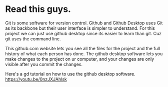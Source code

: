 # Read this guys.

Git is some software for version control. Github and Github Desktop uses Git as its backbone but their user interface is simpler to understand. For this project we can just use github desktop since its easier to learn than git. Cuz git uses the command line.

This github.com website lets you see all the files for the project and the full history of what each person has done. The github desktop software lets you make changes to the project on ur computer, and your changes are only visible after you commit the changes.

Here's a gd tutorial on how to use the github desktop software.
https://youtu.be/0nzJXJAhlsk
